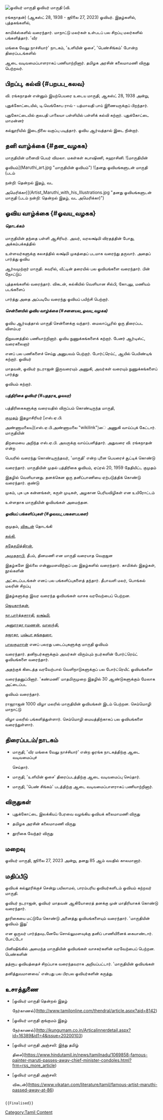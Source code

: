 ![ஓவியர் மாருதி](Artist_Maruthi.jpg "ஓவியர் மாருதி") ஓவியர் மாருதி (வி.
ரங்கநாதன்) (ஆகஸ்ட் 28, 1938 - ஜூலை 27, 2023) ஓவியர். இதழ்களில், புத்தகங்களில்,
காமிக்ஸ்களில் வரைந்தார். மாநாட்டு மலர்கள் உள்படப் பல சிறப்பு மலர்களில் பங்களித்தார். 'வீர
மங்கை வேலு நாச்சியார்\' நாடகம், 'உளியின் ஓசை\', 'பெண்சிங்கம்' போன்ற திரைப்படங்களில்
ஆடை வடிவமைப்பாளராகப் பணியாற்றினார். தமிழக அரசின் கலைமாமணி விருது பெற்றவர்.

## பிறப்பு, கல்வி {#பறபப_கலவ}

வி. ரங்கநாதன் என்னும் இயற்பெயரை உடைய மாருதி, ஆகஸ்ட் 28, 1938 அன்று,
புதுக்கோட்டையில், டி.வெங்கோப ராவ் - பத்மாவதி பாய் இணையருக்குப் பிறந்தார்.
புதுகோட்டையில் குலபதி பாலையா பள்ளியில் பள்ளிக் கல்வி கற்றார். புதுக்கோட்டை மாமன்னர்
கல்லூரியில் இடைநிலை வகுப்பு படித்தார். ஓவிய ஆர்வத்தால் இடை நின்றார்.

## தனி வாழ்க்கை {#தன_வழகக}

மாருதியின் மனைவி பெயர் விமலா. மகள்கள் சுபாஷிணி, சுஹாசினி. ![மாருதியின்
ஓவியம்](Maruthi_art.jpg "மாருதியின் ஓவியம்") ![தனது ஓவியங்களுடன் மாருதி (படம்
நன்றி: தென்றல் இதழ், வட
அமெரிக்கா)](Artist_Maruthi_with_his_Illustrations.jpg "தனது ஓவியங்களுடன் மாருதி (படம் நன்றி: தென்றல் இதழ், வட அமெரிக்கா)")

## ஓவிய வாழ்க்கை {#ஓவய_வழகக}

##### தொடக்கம்

மாருதியின் தந்தை பள்ளி ஆசிரியர். அவர், வரலக்ஷ்மி விரதத்தின் போது, அக்கம்பக்கத்தில்
உள்ளவர்களுக்கு கலசத்தில் லக்ஷ்மி முகத்தைப் படமாக வரைந்து தருவார். அதைப் பார்த்து ஓவிய
ஆர்வமுற்றார் மாருதி. சுவரில், வீட்டின் தரையில் பல ஓவியங்களை வரைந்தார். பின் நோட்டுப்
புத்தகங்களில் வரைந்தார். விகடன், கல்கியில் வெளியான சில்பி, கோபுலு, மணியம் படங்களைப்
பார்த்து அதை அப்படியே வரைந்து ஓவியப் பயிற்சி பெற்றார்.

##### சென்னையில் ஓவிய வாழ்க்கை {#சனனயல_ஓவய_வழகக}

ஓவிய ஆர்வத்தால் மாருதி சென்னைக்கு வந்தார். மைலாப்பூரில் ஒரு திரைப்பட விளம்பர
நிறுவனத்தில் பணியாற்றினார். ஓவிய நுணுக்கங்களைக் கற்றார். பேனர் ஆர்டிஸ்ட், வரைகலைஞர்
எனப் பல பணிகளைச் செய்து அனுபவம் பெற்றார். போர்ட்ரெய்ட், ஆயில் பெயிண்டிங் கற்றார். ஓவியர்
மாதவன், ஓவியர் நடராஜன் இருவரையும் அணுகி, அவர்கள் வரையும் நுணுக்கங்களைப் பார்த்து
ஓவியம் கற்றார்.

##### பத்திரிகை ஓவியர் {#பததரக_ஓவயர}

பத்திரிகைகளுக்கு வரைவதில் விருப்பம் கொண்டிருந்த மாருதி,
[குமுதம்](குமுதம் "wikilink") இதழாசிரியர் [எஸ்.ஏ.பி.
அண்ணாமலைய](எஸ்.ஏ.பி.அண்ணாமலை "wikilink")ை அணுகி வாய்ப்புக் கேட்டார். மாருதியின்
திறமையை அறிந்த எஸ்.ஏ.பி. அவருக்கு வாய்ப்பளித்தார். அதுவரை வி. ரங்கநாதன் என்ற
பெயரில் வரைந்து கொண்டிருந்தவர், 'மாருதி' என்ற புனை பெயரைச் சூட்டிக் கொண்டு
வரைந்தார். மாருதியின் முதல் பத்திரிகை ஓவியம், ஏப்ரல் 20, 1959 தேதியிட்ட குமுதம்
இதழில் வெளியானது. தனக்கென ஒரு தனிப்பாணியை ஏற்படுத்திக் கொண்டு வரைந்தார். குண்டு
முகம், புசு புசு கன்னங்கள், சுருள் முடிகள், அழகான பெரியவிழிகள் என உயிரோட்டம்
உள்ளதாக மாருதியின் ஓவியங்கள் அமைந்தன.

##### ஓவியப் பங்களிப்புகள் {#ஓவயப_பஙகளபபகள}

குமுதம், [விகடன்](ஆனந்த_விகடன் "wikilink") தொடங்கி
[கல்கி](கல்கி_(வார_இதழ்) "wikilink"),
[சுதேசமித்திரன்](சுதேசமித்திரன் "wikilink"),
[அமுதசுரபி](அமுதசுரபி "wikilink"), தீபம், தினமணி என மாருதி வரையாத வெகுஜன
இதழ்களே இல்லை என்னுமளவிற்குப் பல இதழ்களில் வரைந்தார். காமிக்ஸ் இதழ்கள், நூல்களின்
அட்டைப்படங்கள் எனப் பல பங்களிப்புகளைத் தந்தார். தீபாவளி மலர், பொங்கல் மலரின் சிறப்பு
இதழ்களுக்கு இவர வரைந்த ஓவியங்கள் வாசக வரவேற்பைப் பெற்றன.

[ஜெயகாந்தன்](ஜெயகாந்தன் "wikilink"),
[நா.பார்த்தசாரதி](நா._பார்த்தசாரதி "wikilink"), [லக்ஷ்மி](லக்ஷ்மி "wikilink"),
[அனுராதா ரமணன்](அனுராதா_ரமணன் "wikilink"), [வாஸந்தி](வாஸந்தி "wikilink"),
[சுஜாதா](சுஜாதா "wikilink"), [புஷ்பா தங்கதுரை](புஷ்பா_தங்கதுரை "wikilink"),
[பாலகுமாரன்](பாலகுமாரன் "wikilink") எனப் பலரது படைப்புகளுக்கு மாருதி ஓவியம்
வரைந்தார். தனிநபர்களுக்கும் அவர்கள் விரும்பும் நபர்களின் போர்ட்ரெய்ட் ஓவியங்களை வரைந்தார்.
அதற்குக் கிடைத்த வரவேற்பால் வெளிநாடுகளுக்குப் பல போர்ட்ரெயிட் ஓவியங்களை
வரைந்தனுப்பினார். 'கண்மணி' மாதமிருமுறை இதழில் 30 ஆண்டுகளுக்கும் மேலாக அட்டைப்பட
ஓவியம் வரைந்தார்.

ராஜராஜன் 1000 விழா மலரில் மாருதியின் ஓவியங்கள் இடம் பெற்றன. செம்மொழி மாநாட்டு
விழா மலரில் பங்களித்துள்ளார். செம்மொழி மையத்திற்காகப் பல ஓவியங்களை வரைந்துள்ளார்.

## திரைப்படம்/நாடகம்

-   மாருதி, 'வீர மங்கை வேலு நாச்சியார்' என்ற ஓரங்க நாடகத்திற்கு ஆடை வடிவமைப்புச்
    செய்தார்.
-   மாருதி, 'உளியின் ஓசை' திரைப்படத்திற்கு ஆடை வடிவமைப்பு செய்தார்.
-   மாருதி, 'பெண் சிங்கம்' படத்திற்கு ஆடை வடிவமைப்பாளராகப் பணியாற்றினார்.

## விருதுகள்

-   புதுக்கோட்டை இலக்கியப் பேரவை வழங்கிய ஓவியக் கலைமாமணி விருது
-   தமிழக அரசின் கலைமாமணி விருது
-   தூரிகை வேந்தர் விருது

## மறைவு

ஓவியர் மாருதி, ஜூலை 27, 2023 அன்று, தனது 85 ஆம் வயதில் காலமானார்.

## மதிப்பீடு

ஓவியக் கல்லூரிக்குச் சென்று பயிலாமல், பாரம்பரிய ஓவியர்களிடம் ஓவியம் கற்றவர் மாருதி.
ஓவியர் நடராஜன், ஓவியர் மாதவன் ஆகியோரைத் தனக்கு முன் மாதிரியாகக் கொண்டு வரைந்தார்.
தூரிகையை மட்டுமே கொண்டு அனைத்து ஓவியங்களையும் வரைந்தார். 'மாருதியின் ஓவியம் இது'
என ஒருவர் பார்த்தவுடனேயே சொல்லுமளவுக்கு தனிப் பாணியினைக் கையாண்டார். போட்டோ
பினிஷிங்கில் அமைந்த மாருதியின் ஓவியங்கள் வாசகர்களின் வரவேற்பைப் பெற்றன. பெண்களின்
தத்ரூப ஓவியத்தைச் சிறப்பாக வரைந்தவராக அறியப்பட்டார். 'மாருதியின் ஓவியங்கள்
தனித்துவமானவை' என்பது பல பிரபல ஓவியர்களின் கருத்து.

## உசாத்துணை

-   [ஓவியர் மாருதி தென்றல் இதழ்
    நேர்காணல்](http://www.tamilonline.com/thendral/article.aspx?aid=8142)
-   [ஓவியர் மாருதி குங்குமம் இதழ்
    நேர்காணல்](http://kungumam.co.in/Articalinnerdetail.aspx?id=16389&id1=4&issue=20200103)
-   [ஓவியர் மாருதி அஞ்சலி: இந்து தமிழ்
    திசை](https://www.hindutamil.in/news/tamilnadu/1069858-famous-painter-maruti-passes-away-chief-minister-condoles.html?frm=rss_more_article)
-   [ஓவியர் மாருதி அஞ்சலி:
    விகடன்](https://www.vikatan.com/literature/tamil/famous-artist-maruthi-passed-away-at-86)

```{=mediawiki}
{{Finalised}}
```
[Category:Tamil Content](Category:Tamil_Content "wikilink")
